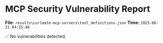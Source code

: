 # MCP Security Vulnerability Report
**File:** `results\curlmate-mcp-servers\tool_definitions.json`
**Time:** `2025-06-21 04:15:48`

✅ No vulnerabilities detected.
